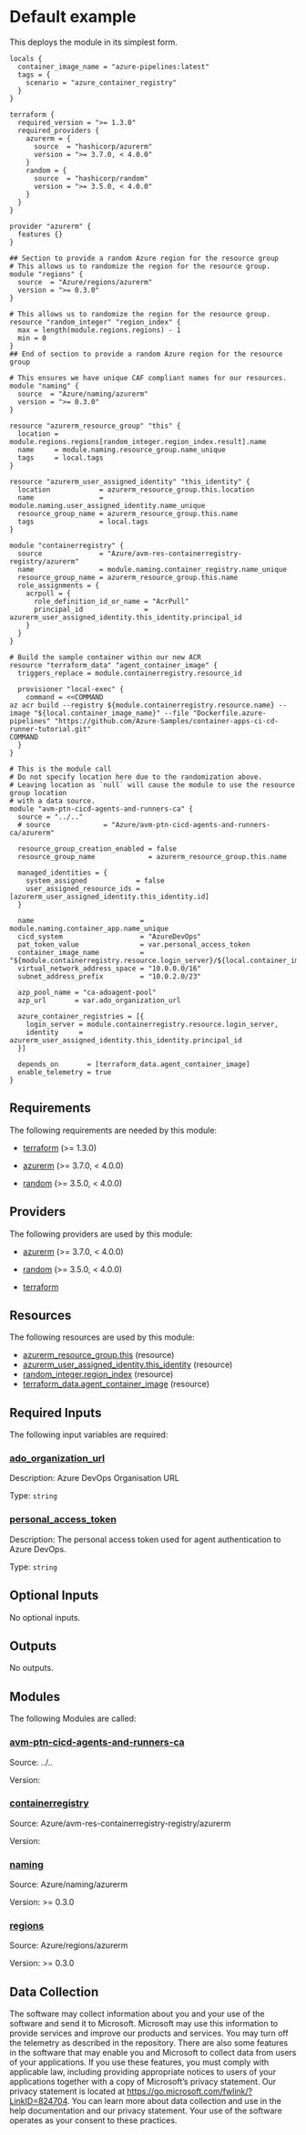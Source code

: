 <!-- BEGIN_TF_DOCS -->
# Default example

This deploys the module in its simplest form.

```hcl
locals {
  container_image_name = "azure-pipelines:latest"
  tags = {
    scenario = "azure_container_registry"
  }
}

terraform {
  required_version = ">= 1.3.0"
  required_providers {
    azurerm = {
      source  = "hashicorp/azurerm"
      version = ">= 3.7.0, < 4.0.0"
    }
    random = {
      source  = "hashicorp/random"
      version = ">= 3.5.0, < 4.0.0"
    }
  }
}

provider "azurerm" {
  features {}
}

## Section to provide a random Azure region for the resource group
# This allows us to randomize the region for the resource group.
module "regions" {
  source  = "Azure/regions/azurerm"
  version = ">= 0.3.0"
}

# This allows us to randomize the region for the resource group.
resource "random_integer" "region_index" {
  max = length(module.regions.regions) - 1
  min = 0
}
## End of section to provide a random Azure region for the resource group

# This ensures we have unique CAF compliant names for our resources.
module "naming" {
  source  = "Azure/naming/azurerm"
  version = ">= 0.3.0"
}

resource "azurerm_resource_group" "this" {
  location = module.regions.regions[random_integer.region_index.result].name
  name     = module.naming.resource_group.name_unique
  tags     = local.tags
}

resource "azurerm_user_assigned_identity" "this_identity" {
  location            = azurerm_resource_group.this.location
  name                = module.naming.user_assigned_identity.name_unique
  resource_group_name = azurerm_resource_group.this.name
  tags                = local.tags
}

module "containerregistry" {
  source              = "Azure/avm-res-containerregistry-registry/azurerm"
  name                = module.naming.container_registry.name_unique
  resource_group_name = azurerm_resource_group.this.name
  role_assignments = {
    acrpull = {
      role_definition_id_or_name = "AcrPull"
      principal_id               = azurerm_user_assigned_identity.this_identity.principal_id
    }
  }
}

# Build the sample container within our new ACR
resource "terraform_data" "agent_container_image" {
  triggers_replace = module.containerregistry.resource_id

  provisioner "local-exec" {
    command = <<COMMAND
az acr build --registry ${module.containerregistry.resource.name} --image "${local.container_image_name}" --file "Dockerfile.azure-pipelines" "https://github.com/Azure-Samples/container-apps-ci-cd-runner-tutorial.git"
COMMAND
  }
}

# This is the module call
# Do not specify location here due to the randomization above.
# Leaving location as `null` will cause the module to use the resource group location
# with a data source.
module "avm-ptn-cicd-agents-and-runners-ca" {
  source = "../.."
  # source             = "Azure/avm-ptn-cicd-agents-and-runners-ca/azurerm"

  resource_group_creation_enabled = false
  resource_group_name             = azurerm_resource_group.this.name

  managed_identities = {
    system_assigned            = false
    user_assigned_resource_ids = [azurerm_user_assigned_identity.this_identity.id]
  }

  name                          = module.naming.container_app.name_unique
  cicd_system                   = "AzureDevOps"
  pat_token_value               = var.personal_access_token
  container_image_name          = "${module.containerregistry.resource.login_server}/${local.container_image_name}"
  virtual_network_address_space = "10.0.0.0/16"
  subnet_address_prefix         = "10.0.2.0/23"

  azp_pool_name = "ca-adoagent-pool"
  azp_url       = var.ado_organization_url

  azure_container_registries = [{
    login_server = module.containerregistry.resource.login_server,
    identity     = azurerm_user_assigned_identity.this_identity.principal_id
  }]

  depends_on       = [terraform_data.agent_container_image]
  enable_telemetry = true
}
```

<!-- markdownlint-disable MD033 -->
## Requirements

The following requirements are needed by this module:

- <a name="requirement_terraform"></a> [terraform](#requirement\_terraform) (>= 1.3.0)

- <a name="requirement_azurerm"></a> [azurerm](#requirement\_azurerm) (>= 3.7.0, < 4.0.0)

- <a name="requirement_random"></a> [random](#requirement\_random) (>= 3.5.0, < 4.0.0)

## Providers

The following providers are used by this module:

- <a name="provider_azurerm"></a> [azurerm](#provider\_azurerm) (>= 3.7.0, < 4.0.0)

- <a name="provider_random"></a> [random](#provider\_random) (>= 3.5.0, < 4.0.0)

- <a name="provider_terraform"></a> [terraform](#provider\_terraform)

## Resources

The following resources are used by this module:

- [azurerm_resource_group.this](https://registry.terraform.io/providers/hashicorp/azurerm/latest/docs/resources/resource_group) (resource)
- [azurerm_user_assigned_identity.this_identity](https://registry.terraform.io/providers/hashicorp/azurerm/latest/docs/resources/user_assigned_identity) (resource)
- [random_integer.region_index](https://registry.terraform.io/providers/hashicorp/random/latest/docs/resources/integer) (resource)
- [terraform_data.agent_container_image](https://registry.terraform.io/providers/hashicorp/terraform/latest/docs/resources/data) (resource)

<!-- markdownlint-disable MD013 -->
## Required Inputs

The following input variables are required:

### <a name="input_ado_organization_url"></a> [ado\_organization\_url](#input\_ado\_organization\_url)

Description: Azure DevOps Organisation URL

Type: `string`

### <a name="input_personal_access_token"></a> [personal\_access\_token](#input\_personal\_access\_token)

Description: The personal access token used for agent authentication to Azure DevOps.

Type: `string`

## Optional Inputs

No optional inputs.

## Outputs

No outputs.

## Modules

The following Modules are called:

### <a name="module_avm-ptn-cicd-agents-and-runners-ca"></a> [avm-ptn-cicd-agents-and-runners-ca](#module\_avm-ptn-cicd-agents-and-runners-ca)

Source: ../..

Version:

### <a name="module_containerregistry"></a> [containerregistry](#module\_containerregistry)

Source: Azure/avm-res-containerregistry-registry/azurerm

Version:

### <a name="module_naming"></a> [naming](#module\_naming)

Source: Azure/naming/azurerm

Version: >= 0.3.0

### <a name="module_regions"></a> [regions](#module\_regions)

Source: Azure/regions/azurerm

Version: >= 0.3.0

<!-- markdownlint-disable-next-line MD041 -->
## Data Collection

The software may collect information about you and your use of the software and send it to Microsoft. Microsoft may use this information to provide services and improve our products and services. You may turn off the telemetry as described in the repository. There are also some features in the software that may enable you and Microsoft to collect data from users of your applications. If you use these features, you must comply with applicable law, including providing appropriate notices to users of your applications together with a copy of Microsoft’s privacy statement. Our privacy statement is located at <https://go.microsoft.com/fwlink/?LinkID=824704>. You can learn more about data collection and use in the help documentation and our privacy statement. Your use of the software operates as your consent to these practices.
<!-- END_TF_DOCS -->